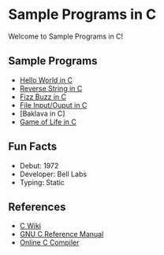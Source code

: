 # Sample Programs in C

Welcome to Sample Programs in C!

## Sample Programs

- [Hello World in C](https://therenegadecoder.com/code/hello-world-in-c/)
- [Reverse String in C](https://github.com/jrg94/sample-programs/issues/288)
- [Fizz Buzz in C](https://github.com/TheRenegadeCoder/sample-programs/issues/354)
- [File Input/Ouput in C](https://github.com/TheRenegadeCoder/sample-programs/issues/408)
- [Baklava in C]
- [Game of Life in C](https://github.com/TheRenegadeCoder/sample-programs/issues/371)

## Fun Facts

- Debut: 1972
- Developer: Bell Labs
- Typing: Static

## References

- [C Wiki](https://en.wikipedia.org/wiki/C_(programming_language))
- [GNU C Reference Manual](https://www.gnu.org/software/gnu-c-manual/)
- [Online C Compiler](https://www.onlinegdb.com/online_c_compiler)
